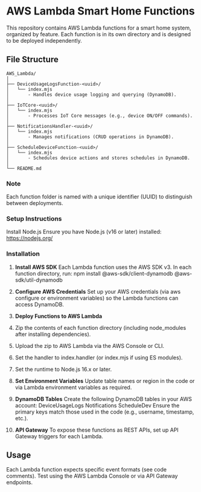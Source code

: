 # AWS Lambda Smart Home Functions
This repository contains AWS Lambda functions for a smart home system, organized by feature. Each function is in its own directory and is designed to be deployed independently. 

## File Structure
```
AWS_Lambda/
│
├── DeviceUsageLogsFunction-<uuid>/
│   └── index.mjs
│       - Handles device usage logging and querying (DynamoDB).
│
├── IoTCore-<uuid>/
│   └── index.mjs
│       - Processes IoT Core messages (e.g., device ON/OFF commands).
│
├── NotificationsHandler-<uuid>/
│   └── index.mjs
│       - Manages notifications (CRUD operations in DynamoDB).
│
├── ScheduleDeviceFunction-<uuid>/
│   └── index.mjs
│       - Schedules device actions and stores schedules in DynamoDB.
│
└── README.md
```
### Note
Each function folder is named with a unique identifier (UUID) to distinguish between deployments.

### Setup Instructions
Install Node.js
Ensure you have Node.js (v16 or later) installed:
https://nodejs.org/

### Installation

1. **Install AWS SDK**
Each Lambda function uses the AWS SDK v3. In each function directory, run:
npm install @aws-sdk/client-dynamodb @aws-sdk/util-dynamodb

2. **Configure AWS Credentials**
Set up your AWS credentials (via aws configure or environment variables) so the Lambda functions can access DynamoDB.

3. **Deploy Functions to AWS Lambda**
1. Zip the contents of each function directory (including node_modules after installing dependencies).
2. Upload the zip to AWS Lambda via the AWS Console or CLI.
3. Set the handler to index.handler (or index.mjs if using ES modules).
4. Set the runtime to Node.js 16.x or later.

4. **Set Environment Variables**
Update table names or region in the code or via Lambda environment variables as required.

5. **DynamoDB Tables**
Create the following DynamoDB tables in your AWS account:
    DeviceUsageLogs
    Notifications
    ScheduleDev
Ensure the primary keys match those used in the code (e.g., username, timestamp, etc.).

6. **API Gateway**
To expose these functions as REST APIs, set up API Gateway triggers for each Lambda.

## Usage
Each Lambda function expects specific event formats (see code comments).
Test using the AWS Lambda Console or via API Gateway endpoints.
